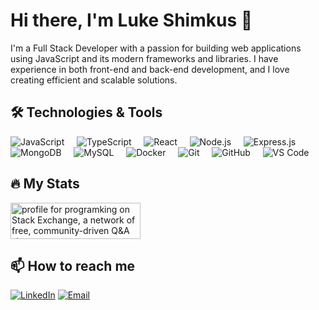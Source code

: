 

# Hi there, I'm Luke Shimkus 👋

I'm a Full Stack Developer with a passion for building web applications using JavaScript and its modern frameworks and libraries. I have experience in both front-end and back-end development, and I love creating efficient and scalable solutions.

## 🛠️ Technologies & Tools

<p >
  <img src="https://img.shields.io/badge/-JavaScript-F7DF1E?style=flat&logo=javascript&logoColor=black" alt="JavaScript"> &nbsp;&nbsp;&nbsp;
  <img src="https://img.shields.io/badge/-TypeScript-007ACC?style=flat&logo=typescript&logoColor=white" alt="TypeScript"> &nbsp;&nbsp;&nbsp;
  <img src="https://img.shields.io/badge/-React-61DAFB?style=flat&logo=react&logoColor=black" alt="React"> &nbsp;&nbsp;&nbsp;
  <img src="https://img.shields.io/badge/-Node.js-339933?style=flat&logo=node.js&logoColor=white" alt="Node.js"> &nbsp;&nbsp;&nbsp;
  <img src="https://img.shields.io/badge/-Express.js-000000?style=flat&logo=express&logoColor=white" alt="Express.js"> &nbsp;&nbsp;&nbsp;
  <img src="https://img.shields.io/badge/-MongoDB-47A248?style=flat&logo=mongodb&logoColor=white" alt="MongoDB"> &nbsp;&nbsp;&nbsp;
  <img src="https://img.shields.io/badge/-MySQL-4479A1?style=flat&logo=mysql&logoColor=white" alt="MySQL"> &nbsp;&nbsp;&nbsp;
  <img src="https://img.shields.io/badge/-Docker-2496ED?style=flat&logo=docker&logoColor=white" alt="Docker"> &nbsp;&nbsp;&nbsp;
  <img src="https://img.shields.io/badge/-Git-F05032?style=flat&logo=git&logoColor=white" alt="Git"> &nbsp;&nbsp;&nbsp;
  <img src="https://img.shields.io/badge/-GitHub-181717?style=flat&logo=github&logoColor=white" alt="GitHub"> &nbsp;&nbsp;&nbsp;
  <img src="https://img.shields.io/badge/-VS%20Code-0078d7?style=flat&logo=visual-studio-code&logoColor=white" alt="VS Code"> &nbsp;&nbsp;&nbsp;
</p>

## 🔥 My Stats

<div styles="display: flex; align-items: center;">
  
<a href="https://stackexchange.com/users/3967082"><img src="https://stackexchange.com/users/flair/3967082.png" width="208" height="58" alt="profile for programking on Stack Exchange, a network of free, community-driven Q&amp;A sites" title="profile for programking on Stack Exchange, a network of free, community-driven Q&amp;A sites"></a>

</div>

## 📫 How to reach me

[![LinkedIn](https://img.shields.io/badge/-LinkedIn-0077B5?style=flat&logo=linkedin&logoColor=white)](https://www.linkedin.com/in/lukeshimkus/)
[![Email](https://img.shields.io/badge/-Email-D14836?style=flat&logo=gmail&logoColor=white)](mailto:luke.shimkus@gmail.com)

